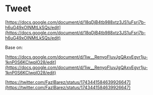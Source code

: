 # Tweet

[https://docs.google.com/document/d/18qDjB4tb988xtz3JS1uFsrj7b-h6uG49xOINMtLkSQs/edit](https://docs.google.com/document/d/18qDjB4tb988xtz3JS1uFsrj7b-h6uG49xOINMtLkSQs/edit)

Base on:

[https://docs.google.com/document/d/1iw__RenyoFIuvJgQAxvEgvr1ju-1knP0S6KCIwplO28/edit](https://docs.google.com/document/d/1iw__RenyoFIuvJgQAxvEgvr1ju-1knP0S6KCIwplO28/edit)

[https://twitter.com/FazlBarez/status/1743441584639926647](https://twitter.com/FazlBarez/status/1743441584639926647)